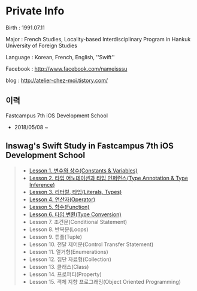# Private Info
Birth : 1991.07.11

Major : French Studies, Locality-based Interdisciplinary Program in Hankuk University of Foreign Studies

Language : Korean, French, English, ''Swift''

Facebook : http://www.facebook.com/nameisssu

blog : http://atelier-chez-moi.tistory.com/
## 이력
Fastcampus 7th iOS Development School

* 2018/05/08 ~ 


## Inswag's Swift Study in Fastcampus 7th iOS Development School

> * [Lesson 1. 변수와 상수(Constants & Variables)](http://atelier-chez-moi.tistory.com/5?category=1001932)
> * [Lesson 2. 타입 어노테이션과 타입 인퍼런스(Type Annotation & Type Inference)](http://atelier-chez-moi.tistory.com/6?category=1001932)
> * [Lesson 3. 리터럴, 타입(Literals, Types)](http://atelier-chez-moi.tistory.com/8?category=1001932)
> * [Lesson 4. 연산자(Operator)](http://atelier-chez-moi.tistory.com/8?category=1001932)
> * [Lesson 5. 함수(Function)](http://atelier-chez-moi.tistory.com/8?category=1001932)
> * [Lesson 6. 타입 변환(Type Conversion)](http://atelier-chez-moi.tistory.com/8?category=1001932v)
> * Lesson 7. 조건문(Conditional Statement)
> * Lesson 8. 반복문(Loops)
> * Lesson 9. 튜플(Tuple)
> * Lesson 10. 전달 제어문(Control Transfer Statement)
> * Lesson 11. 열거형(Enumerations)
> * Lesson 12. 집단 자료형(Collection)
> * Lesson 13. 클래스(Class)
> * Lesson 14. 프로퍼티(Property)
> * Lesson 15. 객체 지향 프로그래밍(Object Oriented Programming)
